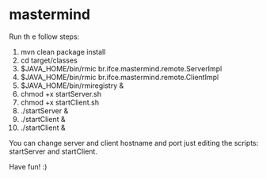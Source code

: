mastermind
==========

Run th e follow steps:

1. mvn clean package install
2. cd target/classes
3. $JAVA_HOME/bin/rmic br.ifce.mastermind.remote.ServerImpl
4. $JAVA_HOME/bin/rmic br.ifce.mastermind.remote.ClientImpl
5. $JAVA_HOME/bin/rmiregistry &
6. chmod +x startServer.sh
7. chmod +x startClient.sh
8. ./startServer &
9. ./startClient &
10. ./startClient &


You can change server and client hostname and port just editing the scripts: startServer and startClient.

Have fun! :)
